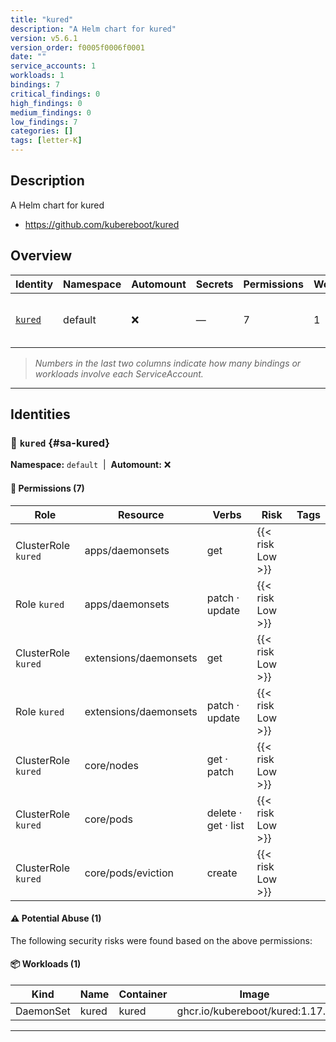 ```yaml
---
title: "kured"
description: "A Helm chart for kured"
version: v5.6.1
version_order: f0005f0006f0001
date: ""
service_accounts: 1
workloads: 1
bindings: 7
critical_findings: 0
high_findings: 0
medium_findings: 0
low_findings: 7
categories: []
tags: [letter-K]
---
```


## Description

A Helm chart for kured

- https://github.com/kubereboot/kured

## Overview

| Identity             | Namespace | Automount | Secrets | Permissions | Workloads | Risk               |
| -------------------- | --------- | --------- | ------- | ----------- | --------- | ------------------ |
| [`kured`](#sa-kured) | default   | ❌        | —       | 7           | 1         | {{< risk "Low" >}} |

> _Numbers in the last two columns indicate how many bindings or workloads involve each ServiceAccount._

---

## Identities

### 🤖 `kured` {#sa-kured}

**Namespace:** `default`  |  **Automount:** ❌

#### 🔑 Permissions (7)

| Role                | Resource              | Verbs               | Risk             | Tags |
| ------------------- | --------------------- | ------------------- | ---------------- | ---- |
| ClusterRole `kured` | apps/daemonsets       | get                 | {{< risk Low >}} |      |
| Role `kured`        | apps/daemonsets       | patch · update      | {{< risk Low >}} |      |
| ClusterRole `kured` | extensions/daemonsets | get                 | {{< risk Low >}} |      |
| Role `kured`        | extensions/daemonsets | patch · update      | {{< risk Low >}} |      |
| ClusterRole `kured` | core/nodes            | get · patch         | {{< risk Low >}} |      |
| ClusterRole `kured` | core/pods             | delete · get · list | {{< risk Low >}} |      |
| ClusterRole `kured` | core/pods/eviction    | create              | {{< risk Low >}} |      |

#### ⚠️ Potential Abuse (1)

The following security risks were found based on the above permissions:

#### 📦 Workloads (1)

| Kind      | Name  | Container | Image                           |
| --------- | ----- | --------- | ------------------------------- |
| DaemonSet | kured | kured     | ghcr.io/kubereboot/kured:1.17.1 |

---
